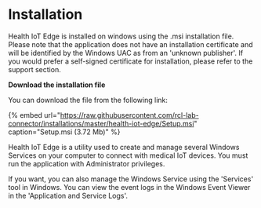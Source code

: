 # Installation

Health IoT Edge is installed on windows using the .msi installation file. Please note that the application does not have an installation certificate and will be identified by the Windows UAC as from an 'unknown publisher'. If you would prefer a self-signed certificate for installation, please refer to the support section.

**Download the installation file**

You can download the file from the following link:

{% embed url="https://raw.githubusercontent.com/rcl-lab-connector/installations/master/health-iot-edge/Setup.msi" caption="Setup.msi \(3.72 Mb\)" %}

Health IoT Edge is a utility used to create and manage several Windows Services on your computer to connect with medical IoT devices. You must run the application with Administrator privileges.

If you want, you can also manage the Windows Service using the 'Services' tool in Windows. You can view the event logs in the Windows Event Viewer in the 'Application and Service Logs'.

